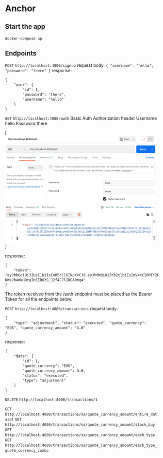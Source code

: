 # Anchor

## Start the app

`docker-compose up`

## Endpoints

`POST` `http://localhost:4000/signup`
request body:  `{ "username": "hello", "password": "there" }`
response:
```
{
    "user": {
        "id": 1,
        "password": "there",
        "username": "hello"
    }
}
```

``GET`` `http://localhost:4000/auth`
Basic Auth Authorization header
Username hello
Password there

[![Postman](postman.png)]

response:
```
{
    "token": "eyJhbGciOiJIUzI1NiIsInR5cCI6IkpXVCJ9.eyJhdWQiOiJKb2tlbiIsImV4cCI6MTY2NDUyNjIwOSwiaWF0IjoxNjY0NTE5MDA5LCJpc3MiOiJKb2tlbiIsImp0aSI6IjJzY291ZTI1ZDVyNnFtaHVrazAwMDBkMSIsIm5iZiI6MTY2NDUxOTAwOSwicGFzc3dvcmQiOiJ0aGVyZSIsInVzZXJuYW1lIjoiaGVsbG8ifQ.5jsmFb-KWxJh4nNH9tqInEEB83S_J2f4C7lIBCA0mq4"
}
```

The token received from the /auth endpoint must be placed as the Bearer Token for all the endpoints below.

`POST` `http://localhost:4000/transactions`
request body:
```
{
    "type": "adjustment", "status": "executed", "quote_currency": "EOS", "quote_currency_amount": "3.0"
}
```
response:
```
{
    "data": {
        "id": 1,
        "quote_currency": "EOS",
        "quote_currency_amount": 3.0,
        "status": "executed",
        "type": "adjustment"
    }
}
```

`DELETE` `http://localhost:4000/transactions/1`

`GET` `http://localhost:4000/transactions/ss/quote_currency_amount/entire_dataset`
`GET` `http://localhost:4000/transactions/ss/quote_currency_amount/stock_buy`
`GET` `http://localhost:4000/transactions/ss/quote_currency_amount/each_type`
`GET` `http://localhost:4000/transactions/ss/quote_currency_amount/each_type_quote_currency_combo`